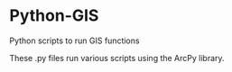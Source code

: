 # Python-GIS
Python scripts to run GIS functions

These .py files run various scripts using the ArcPy library.
